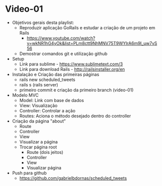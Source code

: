 # Video-01

- Objetivos gerais desta playlist:
  - Reproduzir aplicação GoRails e estudar a criação de um projeto em Rails
    - https://www.youtube.com/watch?v=wkNR1hG4yOk&list=PLm8ctt9NhMNV75T9WYIrA6m9I_uw7vS56
  - Demostrar comandos git e utilização github
- Setup
  - Link para sublime - https://www.sublimetext.com/3
  - Link para download Rails - http://railsinstaller.org/en
- Instalação e Criação das primeiras páginas
  - rails new scheduled_tweets
  - rails s (rails server)
  - primeiro commit e criação da primeiro branch (video-01)
- Modelo MVC
  - Model: Link com base de dados
  - View: Visualização
  - Controller: Controlar a ação
  - Routes: Aciona o método desejado dentro do controller
- Criação da página "about"
  - Route
  - Controller
  - View
  - Visualizar a página
  - Trocar página root
    - Route (dois jeitos)
    - Controller
    - View
    - Visualizar página
- Push para github
    - https://github.com/gabrielbdornas/scheduled_tweets
